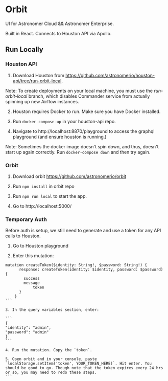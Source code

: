 # Orbit

UI for Astronomer Cloud && Astronomer Enterprise.

Built in React. Connects to Houston API via Apollo.

## Run Locally

### Houston API

1.  Download Houston from https://github.com/astronomerio/houston-api/tree/run-orbit-local.

Note: To create deployments on your local machine, you must use the _run-orbit-local_ branch, which disables Commander service from actually spinning up new Airflow instances.

2.  Houston requires Docker to run. Make sure you have Docker installed.

3.  Run `docker-compose-up` in your houston-api repo.

4.  Navigate to http://localhost:8870/playground to access the graphql playground (and ensure houston is running.)

Note: Sometimes the docker image doesn't spin down, and thus, doesn't start up again correctly. Run `docker-compose down` and then try again.

### Orbit

1.  Download orbit https://github.com/astronomerio/orbit

2.  Run `npm install` in orbit repo

3.  Run `npm run local` to start the app.

4.  Go to http://localhost:5000/

### Temporary Auth

Before auth is setup, we still need to generate and use a token for any API calls to Houston.

1.  Go to Houston playground

2.  Enter this mutation:

````
mutation createToken($identity: String!, $password: String!) {
      response: createToken(identity: $identity, password: $password) {
        success
        message
    		token
      }
    }
```

3. In the query variables section, enter:

```
{
"identity": "admin",
"password": "admin"
}
```

4. Run the mutation. Copy the `token`.

5. Open orbit and in your console, paste `localStorage.setItem('token', YOUR_TOKEN_HERE)`. Hit enter. You should be good to go. Though note that the token expires every 24 hrs or so, you may need to redo these steps.
```
````
